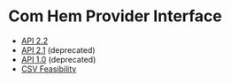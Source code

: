# Com Hem Provider Interface

* [API 2.2](docs/provider_api_2.2/index.md)
* [API 2.1](docs/provider_api_2.1/index.md) (deprecated)
* [API 1.0](docs/provider_api_1.0/index.md) (deprecated)
* [CSV Feasibility](docs/csv_access_upload_api_1.0/index.md)

